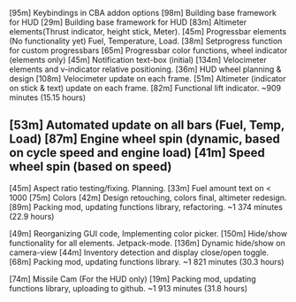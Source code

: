 [95m]  Keybindings in CBA addon options
[98m]  Building base framework for HUD
[29m]  Building base framework for HUD
[83m]  Altimeter elements(Thrust indicator, height stick, Meter).
[45m]  Progressbar elements (No functionality yet) Fuel, Temperature, Load.
[38m]  Setprogress function for custom progressbars
[65m]  Progressbar color functions, wheel indicator (elements only)
[45m]  Notification text-box (initial)
[134m] Velocimeter elements and v-indicator relative positioning.
[36m]  HUD wheel planning & design
[108m] Velocimeter update on each frame.
[51m]  Altimeter (indicator on stick & text) update on each frame.
[82m]  Functional lift indicator.
~909 minutes (15.15 hours)

[53m] Automated update on all bars (Fuel, Temp, Load)
[87m] Engine wheel spin (dynamic, based on cycle speed and engine load)
[41m] Speed wheel spin (based on speed)
---
[45m] Aspect ratio testing/fixing. Planning.
[33m] Fuel amount text on < 1000
[75m] Colors
[42m] Design retouching, colors final, altimeter redesign.
[89m] Packing mod, updating functions library, refactoring.
~1 374 minutes (22.9 hours)

[49m]  Reorganizing GUI code, Implementing color picker.
[150m] Hide/show functionality for all elements. Jetpack-mode.
[136m] Dynamic hide/show on camera-view
[44m]  Inventory detection and display close/open toggle.
[68m]  Packing mod, updating functions library.
~1 821 minutes (30.3 hours)

[74m]  Missile Cam (For the HUD only)
[19m]  Packing mod, updating functions library, uploading to github.
~1 913 minutes (31.8 hours)